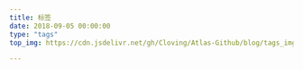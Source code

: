 ```yaml
---
title: 标签
date: 2018-09-05 00:00:00
type: "tags"
top_img: https://cdn.jsdelivr.net/gh/Cloving/Atlas-Github/blog/tags_img2.jpg

---
```

